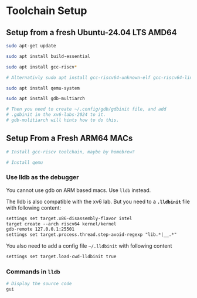 # Toolchain Setup

## Setup from a fresh Ubuntu-24.04 LTS AMD64

```sh
sudo apt-get update

sudo apt install build-essential

sudo apt install gcc-riscv*

# Alternativly sudo apt install gcc-riscv64-unknown-elf gcc-riscv64-linux-gnu

sudo apt install qemu-system

sudo apt install gdb-multiarch

# Then you need to create ~/.config/gdb/gdbinit file, and add
# .gdbinit in the xv6-labs-2024 to it.
# gdb-mulitiarch will hints how to do this.
```

## Setup From a Fresh ARM64 MACs

```sh
# Install gcc-riscv toolchain, maybe by homebrew?

# Install qemu

```

### Use lldb as the debugger

You cannot use gdb on ARM based macs. Use `lldb` instead.

The lldb is also compatible with the xv6 lab. But you need to a **`.lldbinit`** file with following content:

```txt
settings set target.x86-disassembly-flavor intel
target create --arch riscv64 kernel/kernel
gdb-remote 127.0.0.1:25501
settings set target.process.thread.step-avoid-regexp "lib.*|__.*"
```

You also need to add a config file `~/.lldbinit` with following content

```txt
settings set target.load-cwd-lldbinit true
```

### Commands in `lldb`

```sh
# Display the source code
gui
```
